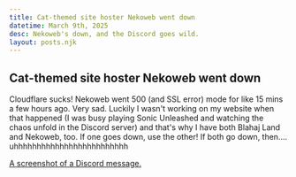```yaml
---
title: Cat-themed site hoster Nekoweb went down
datetime: March 9th, 2025
desc: Nekoweb's down, and the Discord goes wild.
layout: posts.njk
---
```


## Cat-themed site hoster Nekoweb went down
Cloudflare sucks! Nekoweb went 500 (and SSL error) mode for like 15 mins a few hours ago. Very sad. Luckily I wasn't working on my website when that happened (I was busy playing Sonic Unleashed and watching the chaos unfold in the Discord server) and that's why I have both Blahaj Land and Nekoweb, too. If one goes down, use the other! If both go down, then.... uhhhhhhhhhhhhhhhhhhhhhhhhh

[A screenshot of a Discord message.](../../../assets/blog/wilddiscord.png)